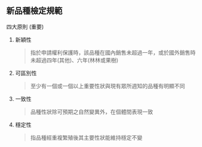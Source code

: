 ## 新品種檢定規範

四大原則 (重要)

1. 新穎性

   > 指於申請權利保護時，該品種在國內銷售未超過一年，或於國外銷售時未超過四年(其他)、六年(林林或果樹)

2. 可區別性

   > 至少有一個或一個以上重要性狀與現有眾所週知的品種有明顯不同

3. 一致性

   > 品種性狀除可預期之自然變異外，在個體間表現一致

4. 穩定性

   > 指品種經重複繁殖後其主要性狀能維持穩定不變

